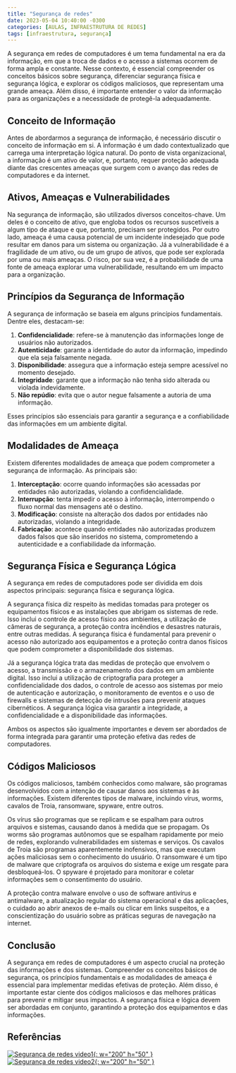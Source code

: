 ```yaml
---
title: "Segurança de redes"
date: 2023-05-04 10:40:00 -0300
categories: [AULAS, INFRAESTRUTURA DE REDES]
tags: [infraestrutura, segurança]
---
```

A segurança em redes de computadores é um tema fundamental na era da informação, em que a troca de dados e o acesso a sistemas ocorrem de forma ampla e constante. Nesse contexto, é essencial compreender os conceitos básicos sobre segurança, diferenciar segurança física e segurança lógica, e explorar os códigos maliciosos, que representam uma grande ameaça. Além disso, é importante entender o valor da informação para as organizações e a necessidade de protegê-la adequadamente.

## Conceito de Informação

Antes de abordarmos a segurança de informação, é necessário discutir o conceito de informação em si. A informação é um dado contextualizado que carrega uma interpretação lógica natural. Do ponto de vista organizacional, a informação é um ativo de valor, e, portanto, requer proteção adequada diante das crescentes ameaças que surgem com o avanço das redes de computadores e da internet.

## Ativos, Ameaças e Vulnerabilidades

Na segurança de informação, são utilizados diversos conceitos-chave. Um deles é o conceito de ativo, que engloba todos os recursos suscetíveis a algum tipo de ataque e que, portanto, precisam ser protegidos. Por outro lado, ameaça é uma causa potencial de um incidente indesejado que pode resultar em danos para um sistema ou organização. Já a vulnerabilidade é a fragilidade de um ativo, ou de um grupo de ativos, que pode ser explorada por uma ou mais ameaças. O risco, por sua vez, é a probabilidade de uma fonte de ameaça explorar uma vulnerabilidade, resultando em um impacto para a organização.

## Princípios da Segurança de Informação

A segurança de informação se baseia em alguns princípios fundamentais. Dentre eles, destacam-se:

1. **Confidencialidade**: refere-se à manutenção das informações longe de usuários não autorizados.
2. **Autenticidade**: garante a identidade do autor da informação, impedindo que ela seja falsamente negada.
3. **Disponibilidade**: assegura que a informação esteja sempre acessível no momento desejado.
4. **Integridade**: garante que a informação não tenha sido alterada ou violada indevidamente.
5. **Não repúdio**: evita que o autor negue falsamente a autoria de uma informação.

Esses princípios são essenciais para garantir a segurança e a confiabilidade das informações em um ambiente digital.

## Modalidades de Ameaça

Existem diferentes modalidades de ameaça que podem comprometer a segurança de informação. As principais são:

1. **Interceptação**: ocorre quando informações são acessadas por entidades não autorizadas, violando a confidencialidade.
2. **Interrupção**: tenta impedir o acesso à informação, interrompendo o fluxo normal das mensagens até o destino.
3. **Modificação**: consiste na alteração dos dados por entidades não autorizadas, violando a integridade.
4. **Fabricação**: acontece quando entidades não autorizadas produzem dados falsos que são inseridos no sistema, comprometendo a autenticidade e a confiabilidade da informação.

## Segurança Física e Segurança Lógica

A segurança em redes de computadores pode ser dividida em dois aspectos principais: segurança física e segurança lógica.

A segurança física diz respeito às medidas tomadas para proteger os equipamentos físicos e as instalações que abrigam os sistemas de rede. Isso inclui o controle de acesso físico aos ambientes, a utilização de câmeras de segurança, a proteção contra incêndios e desastres naturais, entre outras medidas. A segurança física é fundamental para prevenir o acesso não autorizado aos equipamentos e a proteção contra danos físicos que podem comprometer a disponibilidade dos sistemas.

Já a segurança lógica trata das medidas de proteção que envolvem o acesso, a transmissão e o armazenamento dos dados em um ambiente digital. Isso inclui a utilização de criptografia para proteger a confidencialidade dos dados, o controle de acesso aos sistemas por meio de autenticação e autorização, o monitoramento de eventos e o uso de firewalls e sistemas de detecção de intrusões para prevenir ataques cibernéticos. A segurança lógica visa garantir a integridade, a confidencialidade e a disponibilidade das informações.

Ambos os aspectos são igualmente importantes e devem ser abordados de forma integrada para garantir uma proteção efetiva das redes de computadores.

## Códigos Maliciosos

Os códigos maliciosos, também conhecidos como malware, são programas desenvolvidos com a intenção de causar danos aos sistemas e às informações. Existem diferentes tipos de malware, incluindo vírus, worms, cavalos de Troia, ransomware, spyware, entre outros.

Os vírus são programas que se replicam e se espalham para outros arquivos e sistemas, causando danos à medida que se propagam. Os worms são programas autônomos que se espalham rapidamente por meio de redes, explorando vulnerabilidades em sistemas e serviços. Os cavalos de Troia são programas aparentemente inofensivos, mas que executam ações maliciosas sem o conhecimento do usuário. O ransomware é um tipo de malware que criptografa os arquivos do sistema e exige um resgate para desbloqueá-los. O spyware é projetado para monitorar e coletar informações sem o consentimento do usuário.

A proteção contra malware envolve o uso de software antivírus e antimalware, a atualização regular do sistema operacional e das aplicações, o cuidado ao abrir anexos de e-mails ou clicar em links suspeitos, e a conscientização do usuário sobre as práticas seguras de navegação na internet.

## Conclusão

A segurança em redes de computadores é um aspecto crucial na proteção das informações e dos sistemas. Compreender os conceitos básicos de segurança, os princípios fundamentais e as modalidades de ameaça é essencial para implementar medidas efetivas de proteção. Além disso, é importante estar ciente dos códigos maliciosos e das melhores práticas para prevenir e mitigar seus impactos. A segurança física e lógica devem ser abordadas em conjunto, garantindo a proteção dos equipamentos e das informações.

## Referências

[![Segurança de redes video1](http://img.youtube.com/vi/mY8R0iVlehs/0.jpg){: w="200" h="50" }](http://www.youtube.com/watch?v=mY8R0iVlehs)
[![Segurança de redes video2](http://img.youtube.com/vi/R78TlTOqwCM/0.jpg){: w="200" h="50" }](http://www.youtube.com/watch?v=R78TlTOqwCM)
